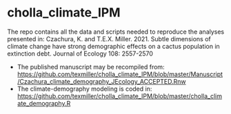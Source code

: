 # cholla_climate_IPM

The repo contains all the data and scripts needed to reproduce the analyses presented in: Czachura, K. and T.E.X. Miller. 2021. Subtle dimensions of climate change have strong demographic effects on a cactus population in extinction debt. Journal of Ecology 108: 2557-2570

* The published manuscript may be recompiled from: https://github.com/texmiller/cholla_climate_IPM/blob/master/Manuscript/Czachura_climate_demography_JEcology_ACCEPTED.Rnw
* The climate-demography modeling is coded in: https://github.com/texmiller/cholla_climate_IPM/blob/master/cholla_climate_demography.R
